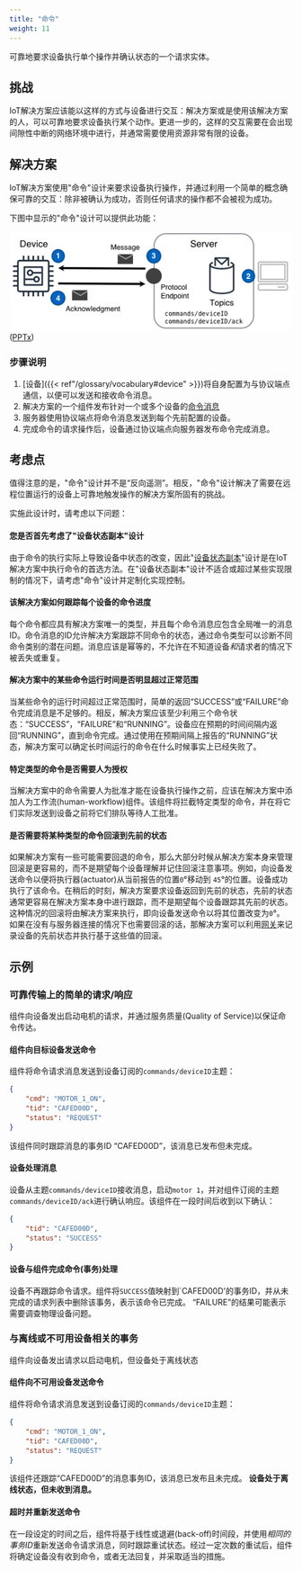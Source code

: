 ```yaml
---
title: "命令"
weight: 11
---
```

<!-- {{< synopsis-command >}}
-->

可靠地要求设备执行单个操作并确认状态的一个请求实体。
<!--more-->

## 挑战

IoT解决方案应该能以这样的方式与设备进行交互：解决方案或是使用该解决方案的人，可以可靠地要求设备执行某个动作。更进一步的，这样的交互需要在会出现间隙性中断的网络环境中进行，并通常需要使用资源非常有限的设备。

## 解决方案

IoT解决方案使用"命令"设计来要求设备执行操作，并通过利用一个简单的概念确保可靠的交互：除非被确认为成功，否则任何请求的操作都不会被视为成功。

下图中显示的"命令"设计可以提供此功能：

![Command Design](command.png) ([PPTx](/designs/iot-atlas-patterns.pptx))

### 步骤说明
1. [设备]({{< ref"/glossary/vocabulary#device" >}})将自身配置为与协议端点通信，以便可以发送和接收命令消息。
2. 解决方案的一个组件发布针对一个或多个设备的[命令消息]({{<ref"/glossary/vocabulary#command-message">}})
3. 服务器使用协议端点将命令消息发送到每个先前配置的设备。
4. 完成命令的请求操作后，设备通过协议端点向服务器发布命令完成消息。


## 考虑点
值得注意的是，"命令"设计并不是“反向遥测”。相反，"命令"设计解决了需要在远程位置运行的设备上可靠地触发操作的解决方案所固有的挑战。

实施此设计时，请考虑以下问题：

#### 您是否首先考虑了"设备状态副本"设计

由于命令的执行实际上导致设备中状态的改变，因此"[设备状态副本](/designs/device_state_replica/)"设计是在IoT解决方案中执行命令的首选方法。在"设备状态副本"设计不适合或超过某些实现限制的情况下，请考虑"命令"设计并定制化实现控制。

#### 该解决方案如何跟踪每个设备的命令进度

每个命令都应具有解决方案唯一的类型，并且每个命令消息应包含全局唯一的消息ID。命令消息的ID允许解决方案跟踪不同命令的状态，通过命令类型可以诊断不同命令类别的潜在问题。消息应该是幂等的，不允许在不知道设备*和*请求者的情况下被丢失或重复。

#### 解决方案中的某些命令运行时间是否明显超过正常范围

当某些命令的运行时间超过正常范围时，简单的返回“SUCCESS”或“FAILURE”命令完成消息是不足够的。相反，解决方案应该至少利用三个命令状态：“SUCCESS”，“FAILURE”和“RUNNING”。设备应在预期的时间间隔内返回“RUNNING”，直到命令完成。通过使用在预期间隔上报告的“RUNNING”状态，解决方案可以确定长时间运行的命令在什么时候事实上已经失败了。

#### 特定类型的命令是否需要人为授权

当解决方案中的命令需要人为批准才能在设备执行操作之前，应该在解决方案中添加人为工作流(human-workflow)组件。该组件将拦截特定类型的命令，并在将它们实际发送到设备之前将它们排队等待人工批准。

#### 是否需要将某种类型的命令回滚到先前的状态
如果解决方案有一些可能需要回退的命令，那么大部分时候从解决方案本身来管理回滚是更容易的，而不是期望每个设备理解并记住回滚注意事项。例如，向设备发送命令以便将执行器(actuator)从当前报告的位置`0`&#176;移动到 `45`&#176;的位置。设备成功执行了该命令。在稍后的时刻，解决方案要求设备返回到先前的状态，先前的状态通常更容易在解决方案本身中进行跟踪，而不是期望每个设备跟踪其先前的状态。这种情况的回滚将由解决方案来执行，即向设备发送命令以将其位置改变为`0`&#176;。
如果在没有与服务器连接的情况下也需要回滚的话，那解决方案可以利用[网关]({{<ref"/designs/gateway">}})来记录设备的先前状态并执行基于这些值的回滚。

## 示例

### 可靠传输上的简单的请求/响应
组件向设备发出启动电机的请求，并通过服务质量(Quality of Service)以保证命令传达。

#### 组件向目标设备发送命令

组件将命令请求消息发送到设备订阅的`commands/deviceID`主题：

```json
{
    "cmd": "MOTOR_1_ON",
    "tid": "CAFED00D",
    "status": "REQUEST"
}
```

该组件同时跟踪消息的事务ID “CAFED00D”，该消息已发布但未完成。

#### 设备处理消息

设备从主题`commands/deviceID`接收消息，启动`motor 1`，并对组件订阅的主题`commands/deviceID/ack`进行确认响应。该组件在一段时间后收到以下确认：

```json
{
    "tid": "CAFED00D",
    "status": "SUCCESS"
}
```
#### 设备与组件完成命令(事务)处理

设备不再跟踪命令请求。组件将`SUCCESS`值映射到`CAFED00D'的事务ID，并从未完成的请求列表中删除该事务，表示该命令已完成。 “FAILURE”的结果可能表示需要调查物理设备问题。

### 与离线或不可用设备相关的事务

组件向设备发出请求以启动电机，但设备处于离线状态

#### 组件向不可用设备发送命令

组件将命令请求消息发送到设备订阅的`commands/deviceID`主题：

```json
{
    "cmd": "MOTOR_1_ON",
    "tid": "CAFED00D",
    "status": "REQUEST"
}
```

该组件还跟踪“CAFED00D”的消息事务ID，该消息已发布且未完成。 **设备处于离线状态，但未收到消息。**

#### 超时并重新发送命令

在一段设定的时间之后，组件将基于线性或退避(back-off)时间段，并使用*相同的事务ID*重新发送命令请求消息，同时跟踪重试状态。经过一定次数的重试后，组件将确定设备没有收到命令，或者无法回复，并采取适当的措施。
